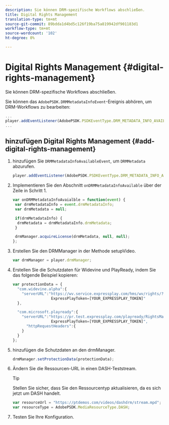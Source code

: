 ```yaml
---
description: Sie können DRM-spezifische Workflows abschließen.
title: Digital Rights Management
translation-type: tm+mt
source-git-commit: 89bdda1d4bd5c126f19ba75a819942df901183d1
workflow-type: tm+mt
source-wordcount: '102'
ht-degree: 0%

---
```



# Digital Rights Management {#digital-rights-management}

Sie können DRM-spezifische Workflows abschließen.

Sie können das `AdobePSDK.DRMMetadataInfoEvent`-Ereignis abhören, um DRM-Workflows zu bearbeiten:

```js
... 
player.addEventListener(AdobePSDK.PSDKEventType.DRM_METADATA_INFO_AVAILABLE, onDRMMetadataInfoAvailable);
...
```

## hinzufügen Digital Rights Management {#add-digital-rights-management}

1. hinzufügen Sie `DRMMetadataInfoAvailableEvent`, um `DRMMetadata` abzurufen.

   ```js
   player.addEventListener(AdobePSDK.PSDKEventType.DRM_METADATA_INFO_AVAILABLE, onDRMMetadataInfoAvaialble);
   ```

1. Implementieren Sie den Abschnitt `onDRMMetadataInfoAvailable` über der Zeile in Schritt 1.

   ```js
   var onDRMMetadataInfoAvaialble = function(event) { 
    var drmMetadataInfo = event.drmMetadataInfo; 
    var drmMetadata = null; 
   
    if(drmMetadataInfo) { 
     drmMetadata = drmMetadataInfo.drmMetadata; 
    } 
   
    drmManager.acquireLicense(drmMetadata, null, null); 
   };
   ```

1. Erstellen Sie den DRMManager in der Methode setupVideo.

   ```js
   var drmManager = player.drmManager;
   ```

1. Erstellen Sie die Schutzdaten für Widevine und PlayReady, indem Sie das folgende Beispiel kopieren:

   ```js
   var protectionData = { 
     "com.widevine.alpha":{ 
       "serverURL":"https://wv.service.expressplay.com/hms/wv/rights/? 
                    ExpressPlayToken=[YOUR_EXPRESSPLAY_TOKEN]"  
     }, 
   
     "com.microsoft.playready":{ 
       "serverURL":"https://pr.test.expressplay.com/playready/RightsManager.asmx? 
                    ExpressPlayToken=[YOUR_EXPRESSPLAY_TOKEN]", 
         "httpRequestHeaders":{ 
       } 
     } 
   };
   ```

1. hinzufügen die Schutzdaten an den drmManager.

   ```js
   drmManager.setProtectionData(protectionData);
   ```

1. Ändern Sie die Ressourcen-URL in einen DASH-Teststream.

   >[!TIP]
   >
   >Stellen Sie sicher, dass Sie den Ressourcentyp aktualisieren, da es sich jetzt um DASH handelt.

   ```js
   var resourceUrl = "https://ptdemos.com/videos/dashdrm/stream.mpd"; 
   var resourceType = AdobePSDK.MediaResourceType.DASH;
   ```

1. Testen Sie Ihre Konfiguration.